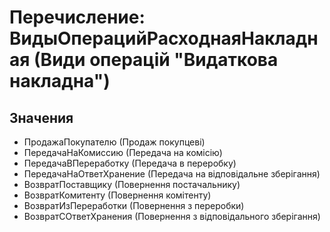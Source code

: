 ﻿# Перечисление: ВидыОперацийРасходнаяНакладная (Види операцій "Видаткова накладна")

## Значения

- ПродажаПокупателю (Продаж покупцеві)
- ПередачаНаКомиссию (Передача на комісію)
- ПередачаВПереработку (Передача в переробку)
- ПередачаНаОтветХранение (Передача на відповідальне зберігання)
- ВозвратПоставщику (Повернення постачальнику)
- ВозвратКомитенту (Повернення комітенту)
- ВозвратИзПереработки (Повернення з переробки)
- ВозвратСОтветХранения (Повернення з відповідального зберігання)

